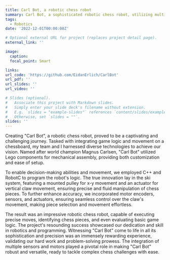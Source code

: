 ```yaml
---
title: Carl Bot, a robotic chess robot
summary: Carl Bot, a sophisticated robotic chess robot, utilizing multiple sensors and motors for precise movement, integrated with game logic to execute strategic chess moves on the board.
tags:
  - Robotics
date: '2022-12-01T00:00:00Z'

# Optional external URL for project (replaces project detail page).
external_link: ''

image:
  caption: 
  focal_point: Smart

links:
url_code: 'https://github.com/EidanErlich/CarlBot'
url_pdf: ''
url_slides: ''
url_video: ''

# Slides (optional).
#   Associate this project with Markdown slides.
#   Simply enter your slide deck's filename without extension.
#   E.g. `slides = "example-slides"` references `content/slides/example-slides.md`.
#   Otherwise, set `slides = ""`.
slides: ''
---
```


Creating "Carl Bot", a robotic chess robot, proved to be a captivating and challenging journey. Tasked with integrating game logic and movement on a chessboard, my team and I harnessed diverse technologies to achieve our vision. Named after world champion Magnus Carlsen, "Carl Bot" utilized Lego components for mechanical assembly, providing both customization and ease of setup.

To enable decision-making abilities and movement, we employed C++ and RobotC to program the robot's logic. The true innovation lay in the ski system, featuring a mounted pulley for x-y movement and an actuator for vertical claw movement, ensuring precise and fluid manipulation of chess pieces. To further enhance accuracy, we incorporated motor encoders, sensors, and actuators, ensuring seamless control over the claw's movement, making piece selection and movement effortless.

The result was an impressive robotic chess robot, capable of executing precise moves, identifying chess pieces, and even evaluating basic game logic. The project's resounding success showcased our dedication and skill in robotics and programming. Witnessing "Carl Bot" come to life in all its sophistication and precision was an immensely rewarding experience, validating our hard work and problem-solving prowess. The integration of multiple sensors and motors played a pivotal role in making "Carl Bot" robust and versatile, ready to tackle complex chess challenges with ease.




